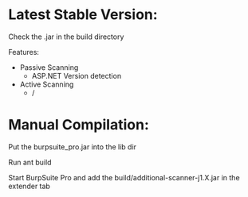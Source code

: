 Latest Stable Version:
======================

Check the .jar in the build directory

Features:

- Passive Scanning
  - ASP.NET Version detection
- Active Scanning
  - /

Manual Compilation:
=================== 

Put the burpsuite_pro.jar into the lib dir

Run ant build

Start BurpSuite Pro and add the build/additional-scanner-j1.X.jar in the extender tab
